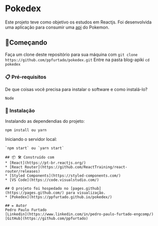 # Pokedex

Este projeto teve como objetivo os estudos em Reactjs. Foi desenvolvida uma aplicação para consumir uma [api](https://pokeapi.co/) do Pokemon.

## 🚀Começando

Faça um clone deste repositório para sua máquina com `git clone https://github.com/ppfurtado/pokedex.git`
Entre na pasta blog-apiki `cd pokedex`

### 📋 Pré-requisitos
De que coisas você precisa para instalar o software e como instalá-lo?
```
Node
```

### 🔧 Instalação

Instalando as dependendias do projeto: 
```
npm install ou yarn
```
Iniciando o servidor local:
```
`npm start` ou `yarn start`

## 📦 🛠️ Construído com
* [React](https://pt-br.reactjs.org/)
* [React Router](https://github.com/ReactTraining/react-router/releases)
* [Styled Components](https://styled-components.com/)
* [VS Code](https://code.visualstudio.com/)

## O projeto foi hospedado no [pages.github](https://pages.github.com/) para visualização.
* [Pokedex](https://ppfurtado.github.io/pokedex/)

## ✒️ Autor
Pedro Paulo Furtado 
[Linkedin](https://www.linkedin.com/in/pedro-paulo-furtado-engcomp/)
[GitHub](https://github.com/ppfurtado)




